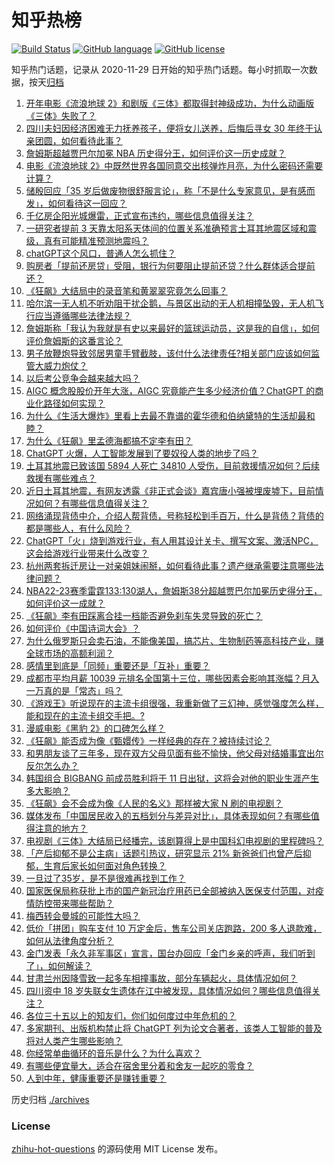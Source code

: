 # 知乎热榜
[![Build Status](https://github.com/ToWeLong/zhihu-hot-questions/workflows/CI/badge.svg)](https://github.com/ToWeLong/zhihu-hot-questions/actions)
[![GitHub language](https://img.shields.io/badge/language-golang-orange.svg)](https://golang.org/)
[![GitHub license](https://img.shields.io/github/license/ToWeLong/zhihu-hot-questions)](https://github.com/ToWeLong/zhihu-hot-questions/blob/main/LICENSE)

知乎热门话题，记录从 2020-11-29 日开始的知乎热门话题。每小时抓取一次数据，按天[归档](./archives)

<!-- BEGIN -->

1. [开年电影《流浪地球 2》和剧版《三体》都取得封神级成功，为什么动画版《三体》失败了？](https://www.zhihu.com/question/582221408)
1. [四川夫妇因经济困难无力抚养孩子，便将女儿送养，后悔后寻女 30 年终于认亲团圆，如何看待此事？](https://www.zhihu.com/question/582414685)
1. [詹姆斯超越贾巴尔加冕 NBA 历史得分王，如何评价这一历史成就？](https://www.zhihu.com/question/582754653)
1. [电影《流浪地球 2》中既然世界各国同意交出核弹炸月亮，为什么密码还需要计算？](https://www.zhihu.com/question/580829044)
1. [储殷回应「35 岁后做废物很舒服言论」，称「不是什么专家意见，是有感而发」，如何看待这一回应？](https://www.zhihu.com/question/582606872)
1. [千亿房企阳光城爆雷，正式宣布违约，哪些信息值得关注？](https://www.zhihu.com/question/582286014)
1. [一研究者提前 3 天靠太阳系天体间的位置关系准确预言土耳其地震区域和震级，真有可能精准预测地震吗？](https://www.zhihu.com/question/582742809)
1. [chatGPT这个风口，普通人怎么抓住？](https://www.zhihu.com/question/582326598)
1. [购房者「提前还房贷」受阻，银行为何要阻止提前还贷？什么群体适合提前还？](https://www.zhihu.com/question/582439081)
1. [《狂飙》大结局中的录音笔和黄翠翠究竟怎么回事？](https://www.zhihu.com/question/581951220)
1. [哈尔滨一无人机不听劝阻干扰企鹅，与景区出动的无人机相撞坠毁，无人机飞行应当遵循哪些法律法规？](https://www.zhihu.com/question/577873319)
1. [詹姆斯称「我认为我就是有史以来最好的篮球运动员，这是我的自信」，如何评价詹姆斯的这番言论？](https://www.zhihu.com/question/582753220)
1. [男子放鞭炮导致邻居男童手臂截肢，该付什么法律责任?相关部门应该如何监管大威力炮仗？](https://www.zhihu.com/question/582400025)
1. [以后考公竞争会越来越大吗？](https://www.zhihu.com/question/582282749)
1. [AIGC 概念股股价开年大涨，AIGC 究竟能产生多少经济价值？ChatGPT 的商业化路径如何实现？](https://www.zhihu.com/question/581754585)
1. [为什么《生活大爆炸》里看上去最不靠谱的霍华德和伯纳黛特的生活却最和睦？](https://www.zhihu.com/question/41139743)
1. [为什么《狂飙》里孟德海都搞不定李有田？](https://www.zhihu.com/question/580295479)
1. [ChatGPT 火爆，人工智能发展到了要奴役人类的地步了吗？](https://www.zhihu.com/question/582612036)
1. [土耳其地震已致该国 5894 人死亡 34810 人受伤，目前救援情况如何？后续救援有哪些难点？](https://www.zhihu.com/question/582739525)
1. [近日土耳其地震，有网友透露《非正式会谈》嘉宾唐小强被埋废墟下，目前情况如何？有哪些信息值得关注？](https://www.zhihu.com/question/582599103)
1. [网络涌现背债中介，介绍人帮背债，号称轻松到手百万，什么是背债？背债的都是哪些人，有什么风险？](https://www.zhihu.com/question/582586062)
1. [ChatGPT「火」烧到游戏行业，有人用其设计关卡、撰写文案、激活NPC，这会给游戏行业带来什么改变？](https://www.zhihu.com/question/582758454)
1. [杭州两套拆迁房让一对亲姐妹闹掰，如何看待此事？遗产继承需要注意哪些法律问题？](https://www.zhihu.com/question/582593170)
1. [NBA22-23赛季雷霆133:130湖人，詹姆斯38分超越贾巴尔加冕历史得分王，如何评价这一成就？](https://www.zhihu.com/question/582780003)
1. [《狂飙》李有田踩离合挂一档能否避免刹车失灵导致的死亡？](https://www.zhihu.com/question/582313529)
1. [如何评价《中国诗词大会》？](https://www.zhihu.com/question/40317569)
1. [为什么俄罗斯只会卖石油，不能像美国，搞芯片、生物制药等高科技产业，赚全球市场的高额利润？](https://www.zhihu.com/question/582340867)
1. [感情里到底是「同频」重要还是「互补」重要？](https://www.zhihu.com/question/581989604)
1. [成都市平均月薪 10039 元排名全国第十三位，哪些因素会影响其涨幅？月入一万真的是「常态」吗？](https://www.zhihu.com/question/582673412)
1. [《游戏王》听说现在的主流卡组很强，我重新做了三幻神，感觉强度怎么样，能和现在的主流卡组交手把。?](https://www.zhihu.com/question/582533677)
1. [漫威电影《黑豹 2》的口碑怎么样？](https://www.zhihu.com/question/567672009)
1. [《狂飙》能否成为像《甄嬛传》一样经典的存在？被持续讨论？](https://www.zhihu.com/question/582746647)
1. [和男朋友谈了三年多，现在双方父母见面有些不愉快，他父母对结婚事宜出尔反尔怎么办？](https://www.zhihu.com/question/582472183)
1. [韩国组合 BIGBANG 前成员胜利将于 11 日出狱，这将会对他的职业生涯产生多大影响？](https://www.zhihu.com/question/582418284)
1. [《狂飙》会不会成为像《人民的名义》那样被大家 N 刷的电视剧？](https://www.zhihu.com/question/581066860)
1. [媒体发布「中国居民收入的五档划分与差异对比」，具体表现如何？有哪些值得注意的地方？](https://www.zhihu.com/question/582253350)
1. [电视剧《三体》大结局已经播完，该剧算得上是中国科幻电视剧的里程碑吗？](https://www.zhihu.com/question/582347266)
1. [「产后抑郁不是公主病」话题引热议，研究显示 21% 新爸爸们也曾产后抑郁，生育后家长如何面对角色转换？](https://www.zhihu.com/question/582470717)
1. [一旦过了35岁，是不是很难再找到工作？](https://www.zhihu.com/question/541294900)
1. [国家医保局称获批上市的国产新冠治疗用药已全部被纳入医保支付范围，对疫情防控带来哪些帮助？](https://www.zhihu.com/question/582749920)
1. [梅西转会曼城的可能性大吗？](https://www.zhihu.com/question/581942780)
1. [低价「拼团」购车支付 10 万定金后，售车公司关店跑路，200 多人退款难，如何从法律角度分析？](https://www.zhihu.com/question/582472254)
1. [金门发表「永久非军事区」宣言，国台办回应「金门乡亲的呼声，我们听到了」，如何解读？](https://www.zhihu.com/question/582774090)
1. [甘肃兰州因降雪致一起多车相撞事故，部分车辆起火，具体情况如何？](https://www.zhihu.com/question/582757337)
1. [四川资中 18 岁失联女生遗体在江中被发现，具体情况如何？哪些信息值得关注？](https://www.zhihu.com/question/582750968)
1. [各位三十五以上的知友们，你们如何度过中年危机的？](https://www.zhihu.com/question/511414097)
1. [多家期刊、出版机构禁止将 ChatGPT 列为论文合著者，该类人工智能的普及将对人类产生哪些影响？](https://www.zhihu.com/question/582618047)
1. [你经常单曲循环的音乐是什么？为什么喜欢？](https://www.zhihu.com/question/582680620)
1. [有哪些便宜量大，适合在宿舍里分着和舍友一起吃的零食？](https://www.zhihu.com/question/581916353)
1. [人到中年，健康重要还是赚钱重要？](https://www.zhihu.com/question/582595965)

<!-- END -->

历史归档 [./archives](./archives)


### License
[zhihu-hot-questions](https://github.com/towelong/zhihu-hot-questions) 的源码使用 MIT License 发布。